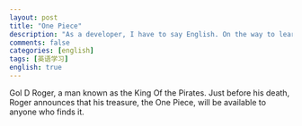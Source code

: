 ```yaml
---
layout: post
title: "One Piece"
description: "As a developer, I have to say English. On the way to learn English, I was too young too naive. "
comments: false
categories: [english]
tags: [英语学习]
english: true
---
```


Gol D Roger, a man known as the King Of the Pirates. Just before his death, Roger announces that his treasure, the One Piece, will be available to anyone who finds it.